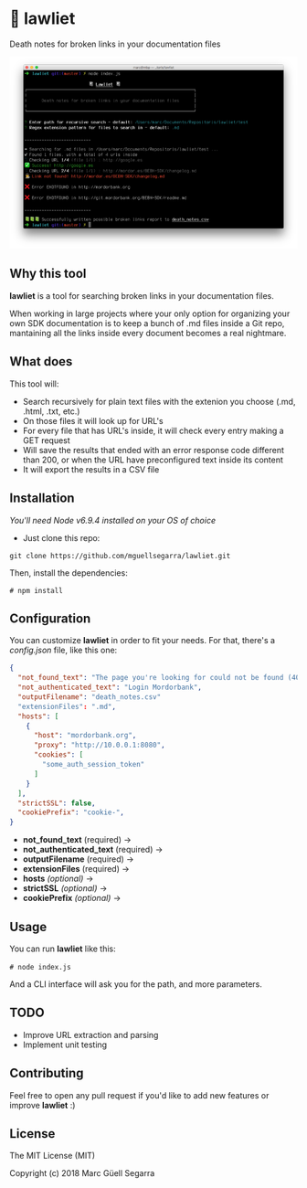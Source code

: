 # 📓 lawliet

Death notes for broken links in your documentation files

![lawliet](https://github.com/mguellsegarra/lawliet/blob/master/screenshot.png?raw=true)

## Why this tool

**lawliet** is a tool for searching broken links in your documentation files.

When working in large projects where your only option for organizing your own SDK documentation is to keep a bunch of .md files inside a Git repo, mantaining all the links inside every document becomes a real nightmare.

## What does

This tool will:

* Search recursively for plain text files with the extenion you choose (.md, .html, .txt, etc.)
* On those files it will look up for URL's
* For every file that has URL's inside, it will check every entry making a GET request
* Will save the results that ended with an error response code different than 200, or when the URL have preconfigured text inside its content
* It will export the results in a CSV file

## Installation

_You'll need Node v6.9.4 installed on your OS of choice_

* Just clone this repo:

```
git clone https://github.com/mguellsegarra/lawliet.git
```

Then, install the dependencies:

```
# npm install
```

## Configuration

You can customize **lawliet** in order to fit your needs. For that, there's a *config.json* file, like this one:

```json
{
  "not_found_text": "The page you're looking for could not be found (404)",
  "not_authenticated_text": "Login Mordorbank",
  "outputFilename": "death_notes.csv"
  "extensionFiles": ".md",
  "hosts": [
    {
      "host": "mordorbank.org",
      "proxy": "http://10.0.0.1:8080",
      "cookies": [
        "some_auth_session_token"
      ]
    }
  ],
  "strictSSL": false,
  "cookiePrefix": "cookie-",
}
```

* **not_found_text** (required) → 
* **not_authenticated_text** (required) → 
* **outputFilename** (required) →  
* **extensionFiles** (required) → 
* **hosts** _(optional)_ → 
* **strictSSL** _(optional)_ → 
* **cookiePrefix** _(optional)_ →  

## Usage

You can run **lawliet** like this:

```# node index.js```

And a CLI interface will ask you for the path, and more parameters.

## TODO

* Improve URL extraction and parsing
* Implement unit testing

## Contributing 

Feel free to open any pull request if you'd like to add new features or improve **lawliet** :)

## License 

The MIT License (MIT)

Copyright (c) 2018 Marc Güell Segarra
